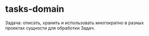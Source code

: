 # tasks-domain

Задача: описать, хранить и использовать многократно в разных проектах сущности для обработки Задач.
